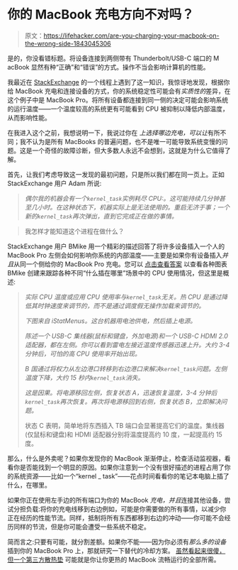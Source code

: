 # 你的 MacBook 充电方向不对吗？

> 原文：<https://lifehacker.com/are-you-charging-your-macbook-on-the-wrong-side-1843045306>

是的，你没看错标题。将设备连接到两侧带有 Thunderbolt/USB-C 端口的 M acBook 显然有种“正确”和“错误”的方式。操作不当会影响计算机的性能。



我最近在 [StackExchange](https://apple.stackexchange.com/questions/363337/how-to-find-cause-of-high-kernel-task-cpu-usage?answertab=active#tab-top) 的一个线程上遇到了这一知识，我惊讶地发现，根据你给 MacBook 充电和连接设备的方式，你的系统稳定性可能会有*实质性的*差异，在这个例子中是 MacBook Pro。将所有设备都连接到同一侧的决定可能会影响系统的运行温度——一个温度较高的系统更有可能看到 CPU 被抑制以降低内部温度，从而影响性能。

在我进入这个之前，我想说明一下，我说过你在 *上选择哪边充电，可以让*有所不同；我不认为是所有 MacBooks 的普遍问题，也不是唯一可能导致系统变慢的问题。这是一个奇怪的故障诊断，但大多数人永远不会想到，这就是为什么它值得了解。

首先，让我们考虑导致这一发现的最初问题，只是所以我们都在同一页上。正如 StackExchange 用户 Adam 所说:

> *偶尔我的机器会有一个`kernel_task`实例耗尽 CPU:。这可能持续几分钟甚至几小时。在这种状态下，机器实际上是无法使用的。重启无济于事；一个新的`kernel_task`再次弹出，直到它完成正在做的事情。*

> 我怎样才能知道这个进程在做什么？

StackExchange 用户 BMike 用一个精彩的描述回答了将许多设备插入一个人的 MacBook Pro 左侧会如何影响你系统的内部温度——主要是如果你有设备插入*并且*从同一个侧给你的 MacBook Pro 充电。您可以 [点击查看答案](https://apple.stackexchange.com/a/363933) 以查看各种图表 BMike 创建来跟踪各种不同“什么插在哪里”场景中的 CPU 使用情况，但这里是概述:

> *实际 CPU 温度或应用 CPU 使用率与`kernel_task`无关。热 CPU 是通过降低其时钟速度来调节的，而不是通过调度假无操作加载来调节的。*
> 
> *下图来自 iStatMenus。这台机器用电池供电，然后插上电源。*
> 
> *陈述一个 USB-C 集线器(鼠标和键盘，外加电源)和一个 USB-C HDMI 2.0 适配器，都在左侧。你可以看到雷电左接近温度传感器迅速上升。大约 3-4 分钟后，可怕的高 CPU 使用率开始出现。*
> 
> *B 国通过将权力从左边港口转移到右边港口来解决`kernel_task`问题。左侧温度下降，大约 15 秒内`kernel_task`消失。*
> 
> *这是因果。将电源移回左侧，恢复状态 A，迅速恢复温度，3-4 分钟后`kernel_task`再次恢复。再次将电源移回到右侧，恢复状态 B，立即解决问题。*
> 
> 状态 C 表明，简单地将东西插入 TB 端口会显著提高它们的温度。集线器(仅鼠标和键盘)和 HDMI 适配器分别将温度提高约 10 度，一起提高约 15 度。

那么，什么是外卖呢？如果你发现你的 MacBook 渐渐停止，检查活动监视器，看看你是否能找到一个明显的原因。如果你注意到一个没有很好描述的进程占用了你的系统资源——比如一个“kernel _ task”——花点时间看看你的笔记本电脑上插了什么，在哪里。

如果你正在使用左手边的所有端口为你的 MacBook *充电，并且*连接其他设备，尝试分担负载:将你的充电线移到右边例如，可能是你需要做的所有事情，以减少你正在经历的性能节流。同样，抵制将所有东西都移到右边的冲动——你可能不会经历同样的节流，但是你可能会遭受一些系统不稳定。

简而言之:只要有可能，就分割差额。如果你不能——因为你必须有*那么多的设备*插到你的 MacBook Pro 上，那就研究一下替代的冷却方案。 [虽然看起来很傻，但一个第三方散热垫](https://www.imore.com/best-cooling-pads-macbook-pro) 可能就是你让你更热的 MacBook 流畅运行的全部所需。